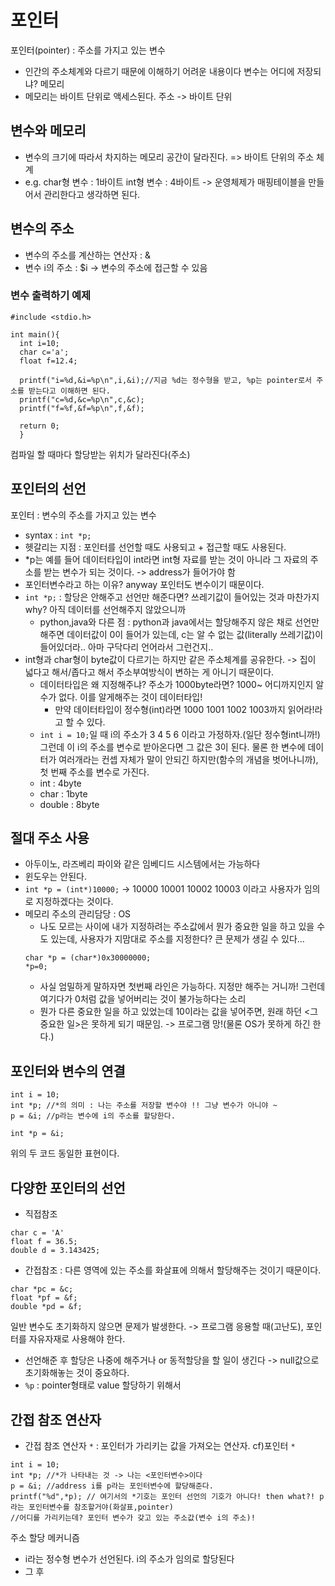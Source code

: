 # 포인터
포인터(pointer) : 주소를 가지고 있는 변수 
- 인간의 주소체계와 다르기 때문에 이해하기 어려운 내용이다
변수는 어디에 저장되냐? 메모리
- 메모리는 바이트 단위로 액세스된다. 주소 -> 바이트 단위
## 변수와 메모리
- 변수의 크기에 따라서 차지하는 메모리 공간이 달라진다. => 바이트 단위의 주소 체계
- e.g. char형 변수 : 1바이트 int형 변수 : 4바이트
-> 운영체제가 매핑테이블을 만들어서 관리한다고 생각하면 된다. 
## 변수의 주소
- 변수의 주소를 계산하는 연산자 : &
- 변수 i의 주소 : $i -> 변수의 주소에 접근할 수 있음
### 변수 출력하기 예제
```
#include <stdio.h>

int main(){
  int i=10;
  char c='a';
  float f=12.4;
  
  printf("i=%d,&i=%p\n",i,&i);//지금 %d는 정수형을 받고, %p는 pointer로서 주소를 받는다고 이해하면 된다.
  printf("c=%d,&c=%p\n",c,&c);
  printf("f=%f,&f=%p\n",f,&f);
  
  return 0;
  }
  ```
  컴파일 할 때마다 할당받는 위치가 달라진다(주소)
  ## 포인터의 선언
  포인터 : 변수의 주소를 가지고 있는 변수
  - syntax : `int *p;`
  - 헷갈리는 지점 : 포인터를 선언할 때도 사용되고 + 접근할 때도 사용된다.
  - \*p는 예를 들어 데이터타입이 int라면 int형 자료를 받는 것이 아니라 그 자료의 주소를 받는 변수가 되는 것이다. -> address가 들어가야 함
  - 포인터변수라고 하는 이유? anyway 포인터도 변수이기 때문이다. 
  - `int *p;` : 할당은 안해주고 선언만 해준다면? 쓰레기값이 들어있는 것과 마찬가지 why? 아직 데이터를 선언해주지 않았으니까
    - python,java와 다른 점 : python과 java에서는 할당해주지 않은 채로 선언만 해주면 데이터값이 0이 들어가 있는데, c는 알 수 없는 값(literally 쓰레기값)이 들어있더라.. 아마 구닥다리 언어라서 그런건지..
  - int형과 char형이 byte값이 다르기는 하지만 같은 주소체계를 공유한다. -> 집이 넓다고 해서/좁다고 해서 주소부여방식이 변하는 게 아니기 때문이다.
    - 데이터타입은 왜 지정해주냐? 주소가 1000byte라면? 1000~ 어디까지인지 알 수가 없다. 이를 알게해주는 것이 데이터타입!
      - 만약 데이터타입이 정수형(int)라면 1000 1001 1002 1003까지 읽어라!라고 할 수 있다.
    - `int i = 10;`일 때 i의 주소가 3 4 5 6 이라고 가정하자.(일단 정수형int니까!) 그런데 이 i의 주소를 변수로 받아온다면 그 값은 3이 된다. 물론 한 변수에 데이터가 여러개라는 컨셉 자체가 말이 안되긴 하지만(함수의 개념을 벗어나니까), 첫 번째 주소를 변수로 가진다.
    - int : 4byte 
    - char : 1byte
    - double : 8byte 

## 절대 주소 사용
- 아두이노, 라즈베리 파이와 같은 임베디드 시스템에서는 가능하다
- 윈도우는 안된다.
- `int *p = (int*)10000;` -> 10000 10001 10002 10003 이라고 사용자가 임의로 지정하겠다는 것이다.
- 메모리 주소의 관리담당  : OS 
  - 나도 모르는 사이에 내가 지정하려는 주소값에서 뭔가 중요한 일을 하고 있을 수도 있는데, 사용자가 지맘대로 주소를 지정한다? 큰 문제가 생길 수 있다...
  ```
  char *p = (char*)0x30000000;
  *p=0;
  ```
  - 사실 엄밀하게 말하자면 첫번째 라인은 가능하다. 지정만 해주는 거니까! 그런데 여기다가 0처럼 값을 넣어버리는 것이 불가능하다는 소리
  - 뭔가 다른 중요한 일을 하고 있었는데 10이라는 값을 넣어주면, 원래 하던 <그 중요한 일>은 못하게 되기 때문임. -> 프로그램 망!(물론 OS가 못하게 하긴 한다.)

## 포인터와 변수의 연결
```
int i = 10;
int *p; //*의 의미 : 나는 주소를 저장할 변수야 !! 그냥 변수가 아니야 ~
p = &i; //p라는 변수에 i의 주소를 할당한다.
```
```
int *p = &i;
```
위의 두 코드 동일한 표현이다.

## 다양한 포인터의 선언
- 직접참조
```
char c = 'A'
float f = 36.5;
double d = 3.143425;
```
- 간접참조 : 다른 영역에 있는 주소를 화살표에 의해서 할당해주는 것이기 때문이다. 
```
char *pc = &c;
float *pf = &f;
double *pd = &f;
```
일반 변수도 초기화하지 않으면 문제가 발생한다.
-> 프로그램 응용할 때(고난도), 포인터를 자유자재로 사용해야 한다.
- 선언해준 후 할당은 나중에 해주거나 or 동적할당을 할 일이 생긴다 -> null값으로 초기화해놓는 것이 중요하다.
- `%p` : pointer형태로 value 할당하기 위해서

## 간접 참조 연산자
- 간접 참조 연산자 `*` : 포인터가 가리키는 값을 가져오는 연산자. cf)포인터 `*`
```
int i = 10;
int *p; //*가 나타내는 것 -> 나는 <포인터변수>이다
p = &i; //address i를 p라는 포인터변수에 할당해준다. 
printf("%d",*p); // 여기서의 *기호는 포인터 선언의 기호가 아니다! then what?! p라는 포인터변수를 참조할거야(화살표,pointer)
//어디를 가리키는데? 포인터 변수가 갖고 있는 주소값(변수 i의 주소)!
```
주소 할당 메커니즘
- i라는 정수형 변수가 선언된다. i의 주소가 임의로 할당된다
- 그 후

